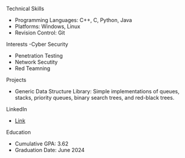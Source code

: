Technical Skills
- Programming Languages: C++, C, Python, Java
- Platforms: Windows, Linux
- Revision Control: Git

Interests
-Cyber Security
  - Penetration Testing
  - Network Secutity
  - Red Teamning

Projects
- Generic Data Structure Library: Simple implementations of queues, stacks, priority queues, binary search trees, and red-black trees.

LinkedIn
- [Link](https://www.linkedin.com/in/juan-rios-jr-61b8a6208/)

Education
- Cumulative GPA: 3.62
- Graduation Date: June 2024
